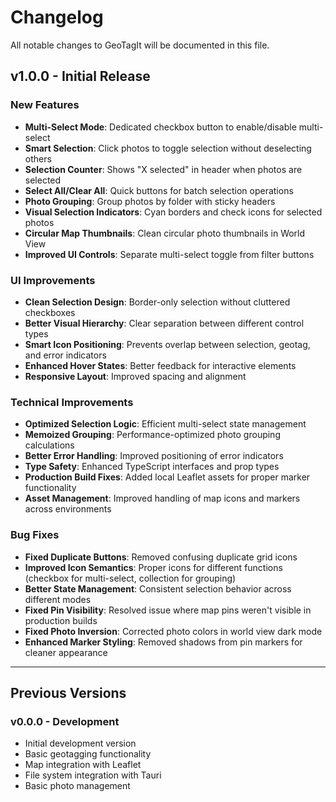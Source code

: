# Changelog

All notable changes to GeoTagIt will be documented in this file.

## v1.0.0 - Initial Release

### New Features
- **Multi-Select Mode**: Dedicated checkbox button to enable/disable multi-select
- **Smart Selection**: Click photos to toggle selection without deselecting others
- **Selection Counter**: Shows "X selected" in header when photos are selected
- **Select All/Clear All**: Quick buttons for batch selection operations
- **Photo Grouping**: Group photos by folder with sticky headers
- **Visual Selection Indicators**: Cyan borders and check icons for selected photos
- **Circular Map Thumbnails**: Clean circular photo thumbnails in World View
- **Improved UI Controls**: Separate multi-select toggle from filter buttons

### UI Improvements
- **Clean Selection Design**: Border-only selection without cluttered checkboxes
- **Better Visual Hierarchy**: Clear separation between different control types
- **Smart Icon Positioning**: Prevents overlap between selection, geotag, and error indicators
- **Enhanced Hover States**: Better feedback for interactive elements
- **Responsive Layout**: Improved spacing and alignment

### Technical Improvements
- **Optimized Selection Logic**: Efficient multi-select state management
- **Memoized Grouping**: Performance-optimized photo grouping calculations
- **Better Error Handling**: Improved positioning of error indicators
- **Type Safety**: Enhanced TypeScript interfaces and prop types
- **Production Build Fixes**: Added local Leaflet assets for proper marker functionality
- **Asset Management**: Improved handling of map icons and markers across environments

### Bug Fixes
- **Fixed Duplicate Buttons**: Removed confusing duplicate grid icons
- **Improved Icon Semantics**: Proper icons for different functions (checkbox for multi-select, collection for grouping)
- **Better State Management**: Consistent selection behavior across different modes
- **Fixed Pin Visibility**: Resolved issue where map pins weren't visible in production builds
- **Fixed Photo Inversion**: Corrected photo colors in world view dark mode
- **Enhanced Marker Styling**: Removed shadows from pin markers for cleaner appearance

---

## Previous Versions

### v0.0.0 - Development
- Initial development version
- Basic geotagging functionality
- Map integration with Leaflet
- File system integration with Tauri
- Basic photo management
